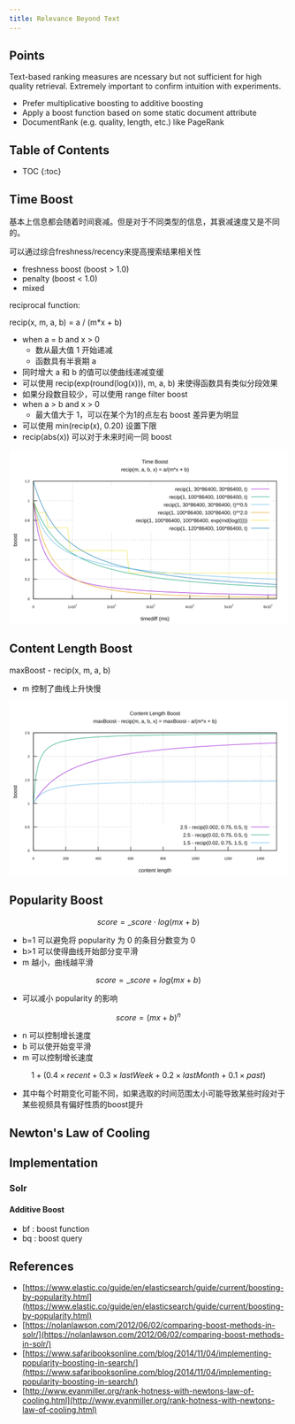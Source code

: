```yaml
---
title: Relevance Beyond Text
---
```


<script src="https://cdn.mathjax.org/mathjax/latest/MathJax.js?config=TeX-AMS-MML_HTMLorMML" type="text/javascript"></script>

## Points

Text-based ranking measures are ncessary but not sufficient for high quality retrieval.
Extremely important to confirm intuition with experiments.

* Prefer multiplicative boosting to additive boosting
* Apply a boost function based on some static document attribute
* DocumentRank (e.g. quality, length, etc.) like PageRank

<!--more-->

## Table of Contents

* TOC
{:toc}

## Time Boost

基本上信息都会随着时间衰减。但是对于不同类型的信息，其衰减速度又是不同的。

可以通过综合freshness/recency来提高搜索结果相关性

* freshness boost (boost > 1.0)
* penalty (boost < 1.0)
* mixed

reciprocal function:

recip(x, m, a, b) = a / (m\*x + b)

* when a = b and x > 0
    * 数从最大值 1 开始递减
    * 函数具有半衰期 a
* 同时增大 a 和 b 的值可以使曲线递减变缓
* 可以使用 recip(exp(round(log(x))), m, a, b) 来使得函数具有类似分段效果
* 如果分段数目较少，可以使用 range filter boost
* when a > b and x > 0
    * 最大值大于 1，可以在某个为1的点左右 boost 差异更为明显
* 可以使用 min(recip(x), 0.20) 设置下限
* recip(abs(x)) 可以对于未来时间一同 boost

![recip](/assets/time-boost-recip.svg)

## Content Length Boost

maxBoost - recip(x, m, a, b)

* m 控制了曲线上升快慢

![recip](/assets/content-length-boost-recip.svg)

## Popularity Boost

$$score = \_score \cdot log(mx + b)$$

* b=1 可以避免将 popularity 为 0 的条目分数变为 0
* b>1 可以使得曲线开始部分变平滑
* m 越小，曲线越平滑

$$score = \_score + log(mx + b)$$

* 可以减小 popularity 的影响

$$score = (mx + b)^n$$

* n 可以控制增长速度
* b 可以使开始变平滑
* m 可以控制增长速度

$$1 + (0.4 \times recent + 0.3 \times lastWeek + 0.2 \times lastMonth + 0.1 \times past)$$

* 其中每个时期变化可能不同，如果选取的时间范围太小可能导致某些时段对于某些视频具有偏好性质的boost提升

## Newton's Law of Cooling

## Implementation

### Solr

#### Additive Boost

* bf
: boost function
* bq
: boost query

## References

* [https://www.elastic.co/guide/en/elasticsearch/guide/current/boosting-by-popularity.html](https://www.elastic.co/guide/en/elasticsearch/guide/current/boosting-by-popularity.html)
* [https://nolanlawson.com/2012/06/02/comparing-boost-methods-in-solr/](https://nolanlawson.com/2012/06/02/comparing-boost-methods-in-solr/)
* [https://www.safaribooksonline.com/blog/2014/11/04/implementing-popularity-boosting-in-search/](https://www.safaribooksonline.com/blog/2014/11/04/implementing-popularity-boosting-in-search/)
* [http://www.evanmiller.org/rank-hotness-with-newtons-law-of-cooling.html](http://www.evanmiller.org/rank-hotness-with-newtons-law-of-cooling.html)
